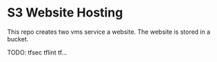 # S3 Website Hosting

This repo creates two vms service a website. The website is stored in a bucket.

TODO:
tfsec
tflint
tf...
